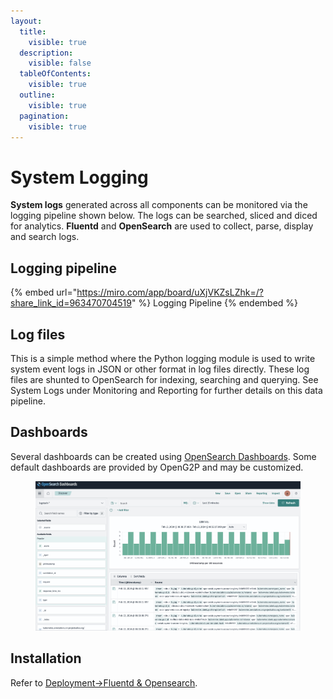 ```yaml
---
layout:
  title:
    visible: true
  description:
    visible: false
  tableOfContents:
    visible: true
  outline:
    visible: true
  pagination:
    visible: true
---
```


# System Logging

**System logs** generated across all components can be monitored via the logging pipeline shown below. The logs can be searched, sliced and diced for analytics.  **Fluentd** and **OpenSearch** are used to collect, parse, display and search logs.

## Logging pipeline

{% embed url="https://miro.com/app/board/uXjVKZsLZhk=/?share_link_id=963470704519" %}
Logging Pipeline
{% endembed %}

## Log files

This is a simple method where the Python logging module is used to write system event logs in JSON or other format  in log files directly.  These log files are shunted to OpenSearch for indexing, searching and querying. See System Logs under Monitoring and Reporting for further details on this data pipeline.

## Dashboards

Several dashboards can be created using [OpenSearch Dashboards](https://opensearch.org/docs/latest/dashboards/). Some default dashboards are provided by OpenG2P and may be customized.

<figure><img src="../.gitbook/assets/opensearch-log-dashboard.png" alt=""><figcaption></figcaption></figure>

## Installation

Refer to [Deployment->Fluentd & Opensearch](../deployment/base-infrastructure/openg2p-cluster/fluentd-and-opensearch/).
